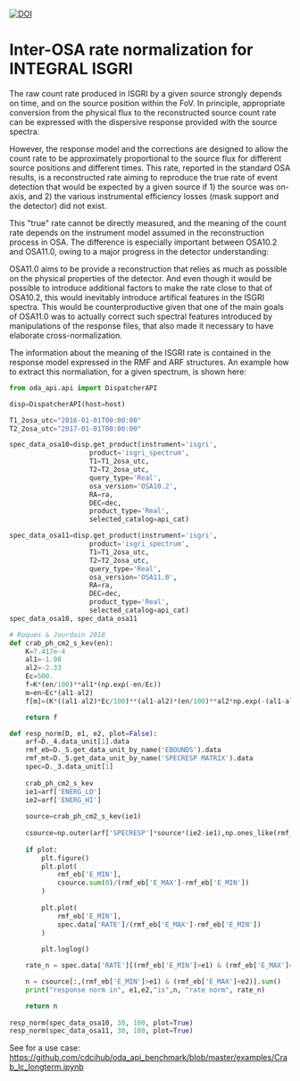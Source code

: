 [![DOI](https://zenodo.org/badge/DOI/10.5281/zenodo.3667772.svg)](https://doi.org/10.5281/zenodo.3667772)

# Inter-OSA rate normalization for INTEGRAL ISGRI

The raw count rate produced in ISGRI by a given source strongly depends on time, and on the source position within the FoV.
In principle, appropriate conversion from the physical flux to the reconstructed source count rate can be expressed with the dispersive response provided with the source spectra.

However, the response model and the corrections are designed to allow the count rate to be approximately proportional to the source flux for different source positions and different times. This rate, reported in the standard OSA results, is a reconstructed rate aiming to reproduce the true rate of event detection that would be expected by a given source if 1) the source was on-axis, and 2) the various instrumental efficiency losses (mask support and the detector) did not exist. 

This "true" rate cannot be directly measured, and the meaning of the count rate depends on the instrument model assumed in the reconstruction process in OSA. The difference is especially important between OSA10.2 and OSA11.0, owing to a major progress in the detector understanding: 

OSA11.0 aims to be provide a reconstruction that relies as much as possible on the physical properties of the detector. And even though it would be possible to introduce additional factors to make the rate close to that of OSA10.2, this would inevitably introduce artifical features in the ISGRI spectra. This would be counterproductive given that one of the main goals of OSA11.0 was to actually correct such spectral features introduced by manipulations of the response files, that also made it necessary to have elaborate cross-normalization.

The information about the meaning of the ISGRI rate is contained in the response model expressed in the RMF and ARF structures. An example how to extract this normaliation, for a given spectrum, is shown here:


```python
from oda_api.api import DispatcherAPI

disp=DispatcherAPI(host=host)

T1_2osa_utc="2016-01-01T00:00:00"
T2_2osa_utc="2017-01-01T00:00:00"

spec_data_osa10=disp.get_product(instrument='isgri',
                    product='isgri_spectrum',
                    T1=T1_2osa_utc,
                    T2=T2_2osa_utc,
                    query_type='Real',
                    osa_version='OSA10.2',
                    RA=ra,
                    DEC=dec,
                    product_type='Real',
                    selected_catalog=api_cat)

spec_data_osa11=disp.get_product(instrument='isgri',
                    product='isgri_spectrum',
                    T1=T1_2osa_utc,
                    T2=T2_2osa_utc,
                    query_type='Real',
                    osa_version='OSA11.0',
                    RA=ra,
                    DEC=dec,
                    product_type='Real',
                    selected_catalog=api_cat)
spec_data_osa10, spec_data_osa11

# Roques & Jourdain 2018
def crab_ph_cm2_s_kev(en):
    K=7.417e-4
    al1=-1.98
    al2=-2.33
    Ec=500.
    f=K*(en/100)**al1*(np.exp(-en/Ec))
    m=en>Ec*(al1-al2)
    f[m]=(K*((al1-al2)*Ec/100)**(al1-al2)*(en/100)**al2*np.exp(-(al1-al2)))[m]

    return f

def resp_norm(D, e1, e2, plot=False):
    arf=D._4.data_unit[1].data
    rmf_eb=D._5.get_data_unit_by_name('EBOUNDS').data
    rmf_mt=D._5.get_data_unit_by_name('SPECRESP MATRIX').data
    spec=D._3.data_unit[1]
    
    crab_ph_cm2_s_kev    
    ie1=arf['ENERG_LO']
    ie2=arf['ENERG_HI']
    
    source=crab_ph_cm2_s_kev(ie1)
    
    csource=np.outer(arf['SPECRESP']*source*(ie2-ie1),np.ones_like(rmf_eb['E_MIN']))*rmf_mt['MATRIX']
    
    if plot:
        plt.figure()
        plt.plot(
            rmf_eb['E_MIN'],
            csource.sum(0)/(rmf_eb['E_MAX']-rmf_eb['E_MIN'])
        )
        
        plt.plot(
            rmf_eb['E_MIN'],
            spec.data['RATE']/(rmf_eb['E_MAX']-rmf_eb['E_MIN'])
        )
        
        plt.loglog()

    rate_n = spec.data['RATE'][(rmf_eb['E_MIN']>e1) & (rmf_eb['E_MAX']<e2)].sum()

    n = csource[:,(rmf_eb['E_MIN']>e1) & (rmf_eb['E_MAX']<e2)].sum()
    print("response norm in", e1,e2,"is",n, "rate norm", rate_n)

    return n
    
resp_norm(spec_data_osa10, 30, 100, plot=True)
resp_norm(spec_data_osa11, 30, 100, plot=True)

```

See for a use case:
https://github.com/cdcihub/oda_api_benchmark/blob/master/examples/Crab_lc_longterm.ipynb
